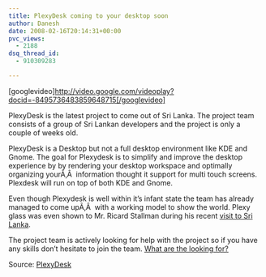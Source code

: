 ```yaml
---
title: PlexyDesk coming to your desktop soon
author: Danesh
date: 2008-02-16T20:14:31+00:00
pvc_views:
  - 2188
dsq_thread_id:
  - 910309283

---
```

[googlevideo]http://video.google.com/videoplay?docid=-8495736483859648715[/googlevideo]

PlexyDesk is the latest project to come out of Sri Lanka. The project team consists of a group of Sri Lankan developers and the project is only a couple of weeks old.

PlexyDesk is a Desktop but not a full desktop environment like KDE and Gnome. The goal for Plexydesk is to simplify and improve the desktop experience by by rendering your desktop workspace and optimally organizing yourÃ‚Â  information thought it support for multi touch screens. Plexdesk will run on top of both KDE and Gnome.

Even though Plexydesk is well within it&#8217;s infant state the team has already managed to come upÃ‚Â  with a working model to show the world. Plexy glass was even shown to Mr. Ricard Stallman during his recent [visit to Sri Lanka][1].

The project team is actively looking for help with the project so if you have any skills don&#8217;t hesitate to join the team. [What are the looking for?][2]

Source: [PlexyDesk][2]

 [1]: http://www.geekaholic.org/2008/01/rms-events-in-sri-lanka.html
 [2]: http://code.google.com/p/plexydesk/